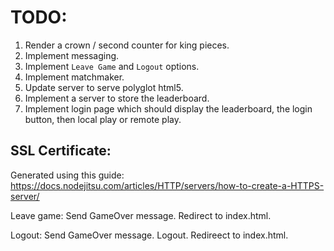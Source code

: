 # TODO: #

1. Render a crown / second counter for king pieces.
2. Implement messaging.
3. Implement `Leave Game` and `Logout` options.
4. Implement matchmaker.
5. Update server to serve polyglot html5.
6. Implement a server to store the leaderboard.
7. Implement login page which should display the leaderboard,
   the login button, then local play or remote play.

## SSL Certificate: ##

Generated using this guide: https://docs.nodejitsu.com/articles/HTTP/servers/how-to-create-a-HTTPS-server/

Leave game:
  Send GameOver message.
  Redirect to index.html.

Logout:
  Send GameOver message.
  Logout.
  Redireect to index.html.
